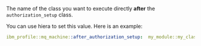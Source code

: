 The name of the class you want to execute directly **after** the `authorization_setup` class.

You can use hiera to set this value. Here is an example:

```yaml
ibm_profile::mq_machine::after_authorization_setup:  my_module::my_class
```
